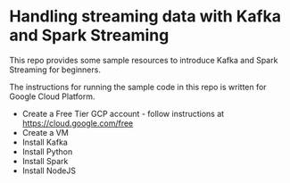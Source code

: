 # Handling streaming data with Kafka and Spark Streaming
This repo provides some sample resources to introduce Kafka and Spark Streaming for beginners.

The instructions for running the sample code in this repo is written for Google Cloud Platform.

* Create a Free Tier GCP account - follow instructions at https://cloud.google.com/free
* Create a VM
* Install Kafka
* Install Python
* Install Spark
* Install NodeJS

